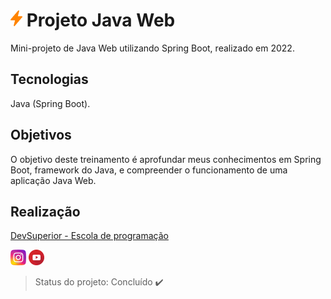 # ![DevSuperior logo](https://raw.githubusercontent.com/devsuperior/bds-assets/main/ds/devsuperior-logo-small.png) Projeto Java Web
Mini-projeto de Java Web utilizando Spring Boot, realizado em 2022.

## Tecnologias
Java (Spring Boot).

## Objetivos
O objetivo deste treinamento é aprofundar meus conhecimentos em Spring Boot, framework do Java, e compreender o funcionamento de uma aplicação Java Web.

## Realização
[DevSuperior - Escola de programação](https://devsuperior.com.br)

[![DevSuperior no Instagram](https://raw.githubusercontent.com/devsuperior/bds-assets/main/ds/ig-icon.png)](https://instagram.com/devsuperior.ig)
[![DevSuperior no Youtube](https://raw.githubusercontent.com/devsuperior/bds-assets/main/ds/yt-icon.png)](https://youtube.com/devsuperior)


> Status do projeto: Concluído :heavy_check_mark:
